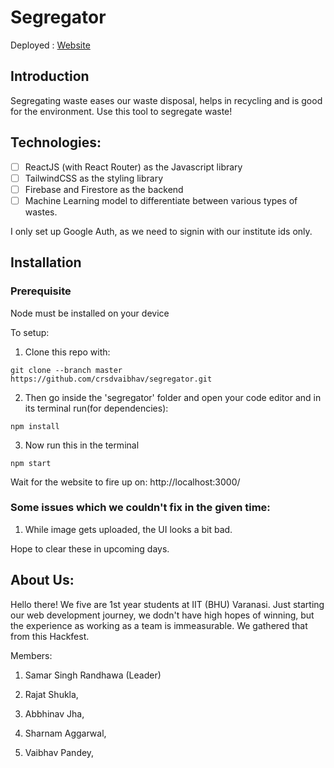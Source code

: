 # Segregator
Deployed : [Website](https://segregator-fa038.web.app/)

## Introduction
Segregating waste eases our waste disposal, helps in recycling and is good for the environment. Use this tool to segregate waste!

## Technologies:

- [ ] ReactJS (with React Router) as the Javascript library
- [ ] TailwindCSS as the styling library
- [ ] Firebase and Firestore as the backend
- [ ] Machine Learning model to differentiate between various types of wastes.

I only set up Google Auth, as we need to signin with our institute ids only.

## Installation

### Prerequisite
Node must be installed on your device

To  setup:
1. Clone this repo with:
```
git clone --branch master https://github.com/crsdvaibhav/segregator.git
```
2. Then go inside the 'segregator' folder and open your code editor and in its terminal run(for dependencies):
```
npm install
```
3. Now run this in the terminal
```
npm start
```

Wait for the website to fire up on: http://localhost:3000/

### Some issues which we couldn't fix in the given time:
1. While image gets uploaded, the UI looks a bit bad.

Hope to clear these in upcoming days.

## About Us:

Hello there! We five are 1st year students at IIT (BHU) Varanasi. Just starting our web development journey, we dodn't
have high hopes of winning, but the experience as working as a team is immeasurable. We gathered that from this Hackfest.

Members:
1. Samar Singh Randhawa (Leader)

2. Rajat Shukla,
    
3. Abbhinav Jha,
    
4. Sharnam Aggarwal,
    
5. Vaibhav Pandey,
    









